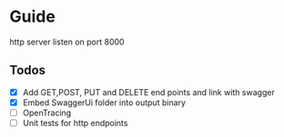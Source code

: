 # Guide

http server listen on port 8000

## Todos

- [x] Add GET,POST, PUT and DELETE end points and link with swagger
- [x] Embed SwaggerUi folder into output binary
- [ ] OpenTracing
- [ ] Unit tests for http endpoints